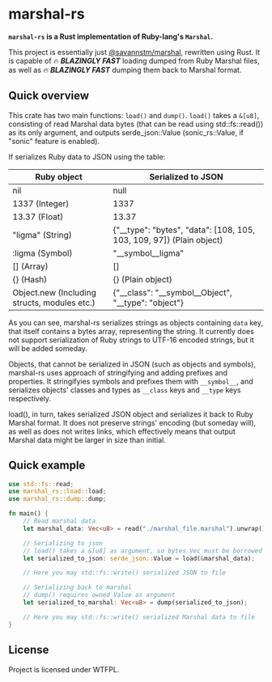 # marshal-rs

**`marshal-rs` is a Rust implementation of Ruby-lang's `Marshal`.**

This project is essentially just [@savannstm/marshal](https://github.com/savannstm/marshal), rewritten using Rust.
It is capable of :fire: **_BLAZINGLY FAST_** loading dumped from Ruby Marshal files, as well as :fire: **_BLAZINGLY FAST_** dumping them back to Marshal format.

## Quick overview

This crate has two main functions: `load()` and `dump()`.
`load()` takes a `&[u8]`, consisting of read Marshal data bytes (that can be read using std::fs::read()) as its only argument, and outputs serde_json::Value (sonic_rs::Value, if "sonic" feature is enabled).

If serializes Ruby data to JSON using the table:

| Ruby object                                  | Serialized to JSON                                                     |
| -------------------------------------------- | ---------------------------------------------------------------------- |
| nil                                          | null                                                                   |
| 1337 (Integer)                               | 1337                                                                   |
| 13.37 (Float)                                | 13.37                                                                  |
| "ligma" (String)                             | {"\_\_type": "bytes", "data": [108, 105, 103, 109, 97]} (Plain object) |
| :ligma (Symbol)                              | "\_\_symbol\_\_ligma"                                                  |
| [] (Array)                                   | []                                                                     |
| {} (Hash)                                    | {} (Plain object)                                                      |
| Object.new (Including structs, modules etc.) | {"\_\_class": "\_\_symbol\_\_Object", "\_\_type": "object"}            |

As you can see, marshal-rs serializes strings as objects containing `data` key, that itself contains a bytes array, representing the string. It currently does not support serialization of Ruby strings to UTF-16 encoded strings, but it will be added someday.

Objects, that cannot be serialized in JSON (such as objects and symbols), marshal-rs uses approach of stringifying and adding prefixes and properties. It stringifyies symbols and prefixes them with `__symbol__`, and serializes objects' classes and types as `__class` keys and `__type` keys respectively.

load(), in turn, takes serialized JSON object and serializes it back to Ruby Marshal format. It does not preserve strings' encoding (but someday will), as well as does not writes links, which effectively means that output Marshal data might be larger in size than initial.

## Quick example

```rust
use std::fs::read;
use marshal_rs::load::load;
use marshal_rs::dump::dump;

fn main() {
    // Read marshal data
    let marshal_data: Vec<u8> = read("./marshal_file.marshal").unwrap();

    // Serializing to json
    // load() takes a &[u8] as argument, so bytes Vec must be borrowed
    let serialized_to_json: serde_json::Value = load(&marshal_data);

    // Here you may std::fs::write() serialized JSON to file

    // Serializing back to marshal
    // dump() requires owned Value as argument
    let serialized_to_marshal: Vec<u8> = dump(serialized_to_json);

    // Here you may std::fs::write() serialized Marshal data to file
}
```

## License

Project is licensed under WTFPL.

